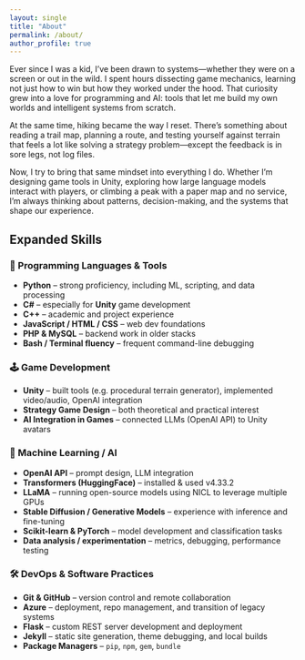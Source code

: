 ```yaml
---
layout: single
title: "About"
permalink: /about/
author_profile: true
---
```

Ever since I was a kid, I’ve been drawn to systems—whether they were on a screen or out in the wild. I spent hours dissecting game mechanics, learning not just how to win but how they worked under the hood. That curiosity grew into a love for programming and AI: tools that let me build my own worlds and intelligent systems from scratch.

At the same time, hiking became the way I reset. There’s something about reading a trail map, planning a route, and testing yourself against terrain that feels a lot like solving a strategy problem—except the feedback is in sore legs, not log files.

Now, I try to bring that same mindset into everything I do. Whether I’m designing game tools in Unity, exploring how large language models interact with players, or climbing a peak with a paper map and no service, I’m always thinking about patterns, decision-making, and the systems that shape our experience.
## Expanded Skills

### 🧠 Programming Languages & Tools
- **Python** – strong proficiency, including ML, scripting, and data processing  
- **C#** – especially for **Unity** game development  
- **C++** – academic and project experience  
- **JavaScript / HTML / CSS** – web dev foundations  
- **PHP & MySQL** – backend work in older stacks  
- **Bash / Terminal fluency** – frequent command-line debugging  

### 🕹️ Game Development
- **Unity** – built tools (e.g. procedural terrain generator), implemented video/audio, OpenAI integration  
- **Strategy Game Design** – both theoretical and practical interest  
- **AI Integration in Games** – connected LLMs (OpenAI API) to Unity avatars  

### 🧠 Machine Learning / AI
- **OpenAI API** – prompt design, LLM integration  
- **Transformers (HuggingFace)** – installed & used v4.33.2  
- **LLaMA** – running open-source models using NICL to leverage multiple GPUs  
- **Stable Diffusion / Generative Models** – experience with inference and fine-tuning  
- **Scikit-learn & PyTorch** – model development and classification tasks  
- **Data analysis / experimentation** – metrics, debugging, performance testing  

### 🛠️ DevOps & Software Practices
- **Git & GitHub** – version control and remote collaboration  
- **Azure** – deployment, repo management, and transition of legacy systems  
- **Flask** – custom REST server development and deployment  
- **Jekyll** – static site generation, theme debugging, and local builds  
- **Package Managers** – `pip`, `npm`, `gem`, `bundle`